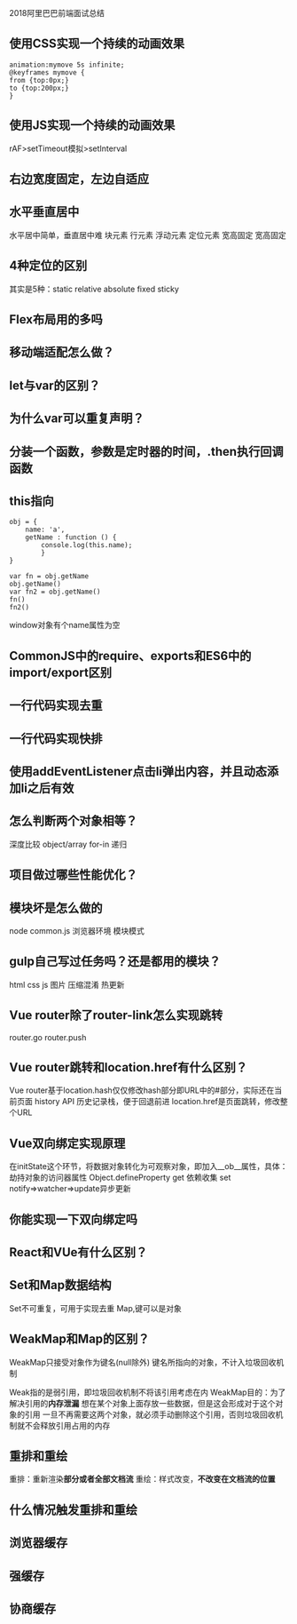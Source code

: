 2018阿里巴巴前端面试总结

## 使用CSS实现一个持续的动画效果 ##
    animation:mymove 5s infinite;
    @keyframes mymove {
    from {top:0px;}
    to {top:200px;}
    }

## 使用JS实现一个持续的动画效果 ##
rAF>setTimeout模拟>setInterval

## 右边宽度固定，左边自适应 ##

## 水平垂直居中 ##
水平居中简单，垂直居中难
块元素
行元素
浮动元素
定位元素
宽高固定
宽高固定

## 4种定位的区别 ##
其实是5种：static relative absolute fixed sticky

## Flex布局用的多吗 ##

## 移动端适配怎么做？ ##

## let与var的区别？ ##

## 为什么var可以重复声明？ ##

## 分装一个函数，参数是定时器的时间，.then执行回调函数 ##

## this指向 ##
    obj = {
	    name: 'a',
	    getName : function () {
		    console.log(this.name);
		    }
    }
    
    var fn = obj.getName
    obj.getName()
    var fn2 = obj.getName()
    fn()
    fn2()
window对象有个name属性为空
## CommonJS中的require、exports和ES6中的import/export区别 ##

## 一行代码实现去重 ##
## 一行代码实现快排 ##

## 使用addEventListener点击li弹出内容，并且动态添加li之后有效 ##

## 怎么判断两个对象相等？ ##
深度比较
object/array for-in 递归

## 项目做过哪些性能优化？ ##

## 模块坏是怎么做的 ##
node common.js
浏览器环境 模块模式

## gulp自己写过任务吗？还是都用的模块？ ##
html css js 图片
压缩混淆 热更新
## Vue router除了router-link怎么实现跳转 ##
router.go
router.push
## Vue router跳转和location.href有什么区别？ ##
Vue router基于location.hash仅仅修改hash部分即URL中的#部分，实际还在当前页面
          history API
          历史记录栈，便于回退前进
location.href是页面跳转，修改整个URL

## Vue双向绑定实现原理 ##
在initState这个环节，将数据对象转化为可观察对象，即加入__ob__属性，具体：
劫持对象的访问器属性 Object.defineProperty
get 依赖收集
set notify=>watcher=>update异步更新

## 你能实现一下双向绑定吗 ##

## React和VUe有什么区别？ ##

## Set和Map数据结构 ##
Set不可重复，可用于实现去重
Map,键可以是对象

## WeakMap和Map的区别？ ##
WeakMap只接受对象作为键名(null除外)
键名所指向的对象，不计入垃圾回收机制

Weak指的是弱引用，即垃圾回收机制不将该引用考虑在内
WeakMap目的：为了解决引用的**内存泄漏**
想在某个对象上面存放一些数据，但是这会形成对于这个对象的引用
一旦不再需要这两个对象，就必须手动删除这个引用，否则垃圾回收机制就不会释放引用占用的内存
## 重排和重绘 ##
重排：重新渲染**部分或者全部文档流**
重绘：样式改变，**不改变在文档流的位置**

## 什么情况触发重排和重绘 ##

## 浏览器缓存 ##

## 强缓存 ##

## 协商缓存 ##